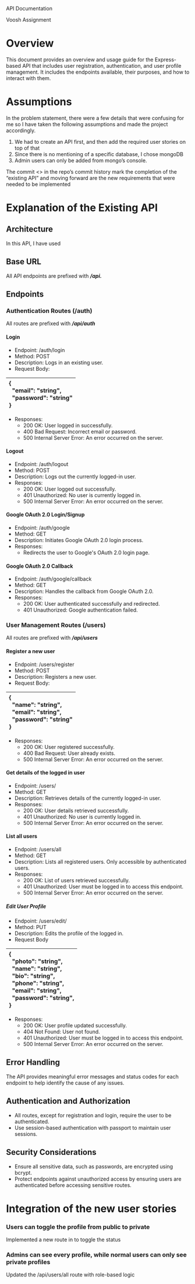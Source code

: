 ﻿<a name="_51n4xx5zpjd6"></a>API Documentation

<a name="_jl2vp0bi93uw"></a>Voosh Assignment


# <a name="_42frhaxni6k3"></a>Overview
This document provides an overview and usage guide for the Express-based API that includes user registration, authentication, and user profile management. It includes the endpoints available, their purposes, and how to interact with them.

# <a name="_6gtx3o4qvyog"></a>Assumptions
In the problem statement, there were a few details that were confusing for me so I have taken the following assumptions and made the project accordingly.

1. We had to create an API first, and then add the required user stories on top of that
1. Since there is no mentioning of a specific database, I chose mongoDB
1. Admin users can only be added from mongo’s console.

The commit <> in the repo’s commit history mark the completion of the “existing API” and moving forward are the new requirements that were needed to be implemented

# <a name="_prvv6vahha3l"></a>Explanation of the Existing API
## <a name="_ke9bopsx4866"></a>Architecture
In this API, I have used

## <a name="_oa16ty71vdm1"></a>Base URL
All API endpoints are prefixed with ***/api.***
## <a name="_fi621o758er4"></a>Endpoints
### <a name="_h18h0rvxu0is"></a>Authentication Routes (/auth)
All routes are prefixed with ***/api/auth***
#### <a name="_ynxctjvfrtgj"></a>Login
- Endpoint: /auth/login
- Method: POST
- Description: Logs in an existing user.
- Request Body:

|{<br>` `"email": "string",<br>` `"password": "string"<br>}|
| :- |

- Responses:
  - 200 OK: User logged in successfully.
  - 400 Bad Request: Incorrect email or password.
  - 500 Internal Server Error: An error occurred on the server.
#### <a name="_7ftx6ntedux8"></a>Logout
- Endpoint: /auth/logout
- Method: POST
- Description: Logs out the currently logged-in user.
- Responses:
  - 200 OK: User logged out successfully.
  - 401 Unauthorized: No user is currently logged in.
  - 500 Internal Server Error: An error occurred on the server.
#### <a name="_fd0rikkn9arh"></a>Google OAuth 2.0 Login/Signup
- Endpoint: /auth/google
- Method: GET
- Description: Initiates Google OAuth 2.0 login process.
- Responses:
  - Redirects the user to Google's OAuth 2.0 login page.
#### <a name="_esrw9fh0ztxk"></a>Google OAuth 2.0 Callback
- Endpoint: /auth/google/callback
- Method: GET
- Description: Handles the callback from Google OAuth 2.0.
- Responses:
  - 200 OK: User authenticated successfully and redirected.
  - 401 Unauthorized: Google authentication failed.
### <a name="_rbd2t5m5qp26"></a>User Management Routes (/users)
All routes are prefixed with ***/api/users***

#### <a name="_lyjcjw4yub2b"></a>Register a new user
- Endpoint: /users/register
- Method: POST
- Description: Registers a new user.
- Request Body:

|{<br>` `"name": "string",<br>` `"email": "string",<br>` `"password": "string"<br>}|
| :- |

- Responses:
  - 200 OK: User registered successfully.
  - 400 Bad Request: User already exists.
  - 500 Internal Server Error: An error occurred on the server.
#### <a name="_h9t27asxdu7n"></a>Get details of the logged in user
- Endpoint: /users/
- Method: GET
- Description: Retrieves details of the currently logged-in user.
- Responses:
  - 200 OK: User details retrieved successfully.
  - 401 Unauthorized: No user is currently logged in.
  - 500 Internal Server Error: An error occurred on the server.
#### <a name="_kksreak8shko"></a>List all users
- Endpoint: /users/all
- Method: GET
- Description: Lists all registered users. Only accessible by authenticated users.
- Responses:
  - 200 OK: List of users retrieved successfully.
  - 401 Unauthorized: User must be logged in to access this endpoint.
  - 500 Internal Server Error: An error occurred on the server.
##### <a name="_6f4wu9glu84r"></a>**Edit User Profile**
- Endpoint: /users/edit/
- Method: PUT
- Description: Edits the profile of the logged in.
- Request Body

|{<br>` `"photo": "string",<br>` `"name": "string",<br>` `"bio": "string",<br>` `"phone": "string",<br>` `"email": "string",<br>` `"password": "string",<br>}|
| :- |

- Responses:
  - 200 OK: User profile updated successfully.
  - 404 Not Found: User not found.
  - 401 Unauthorized: User must be logged in to access this endpoint.
  - 500 Internal Server Error: An error occurred on the server.
## <a name="_ab73a8lglfu0"></a>Error Handling
The API provides meaningful error messages and status codes for each endpoint to help identify the cause of any issues.
## <a name="_kiv3y1g9eiay"></a>Authentication and Authorization
- All routes, except for registration and login, require the user to be authenticated.
- Use session-based authentication with passport to maintain user sessions.
## <a name="_a6tjah184gp"></a>Security Considerations
- Ensure all sensitive data, such as passwords, are encrypted using bcrypt.
- Protect endpoints against unauthorized access by ensuring users are authenticated before accessing sensitive routes.
# <a name="_tqbcqtnhv9yl"></a>Integration of the new user stories
### <a name="_wblvb01uj7o9"></a>Users can toggle the profile from public to private
Implemented a new route in to toggle the status
### <a name="_6p0mt8lch7f"></a>Admins can see every profile, while normal users can only see private profiles
Updated the /api/users/all route with role-based logic
###


